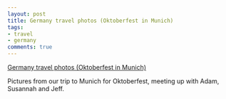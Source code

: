 ```yaml
---
layout: post
title: Germany travel photos (Oktoberfest in Munich)
tags:
- travel
- germany
comments: true
---
```

[Germany travel photos (Oktoberfest in
Munich)](http://www.flickr.com/photos/metamatt/sets/72157625003575619/)

Pictures from our trip to Munich for Oktoberfest, meeting up with Adam,
Susannah and Jeff.

